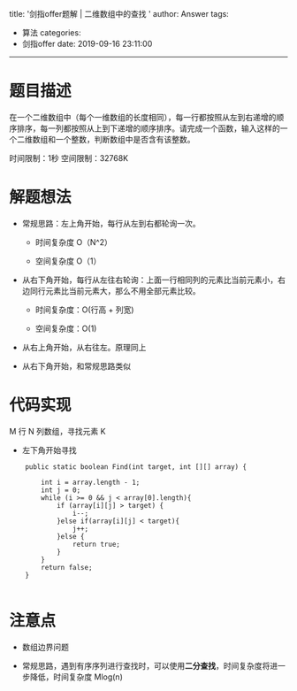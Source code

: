title: '剑指offer题解 | 二维数组中的查找 '
author: Answer
tags:
  - 算法
categories:
  - 剑指offer
date: 2019-09-16 23:11:00
---
# 题目描述

在一个二维数组中（每个一维数组的长度相同），每一行都按照从左到右递增的顺序排序，每一列都按照从上到下递增的顺序排序。请完成一个函数，输入这样的一个二维数组和一个整数，判断数组中是否含有该整数。

时间限制：1秒 空间限制：32768K


# 解题想法

- 常规思路：左上角开始，每行从左到右都轮询一次。

	 - 时间复杂度 O（N^2）
     
     - 空间复杂度 O（1）
     
- 从右下角开始，每行从左往右轮询：上面一行相同列的元素比当前元素小，右边同行元素比当前元素大，那么不用全部元素比较。

	 - 时间复杂度：O(行高 + 列宽) 
     
	 - 空间复杂度：O(1)
          
          
- 从右上角开始，从右往左。原理同上


- 从右下角开始，和常规思路类似



# 代码实现

M 行 N 列数组，寻找元素 K


- 左下角开始寻找

```
    public static boolean Find(int target, int [][] array) {

        int i = array.length - 1;
        int j = 0;
        while (i >= 0 && j < array[0].length){
            if (array[i][j] > target) {
                i--;
            }else if(array[i][j] < target){
                j++;
            }else {
                return true;
            }
        }
        return false;
    }


```

# 注意点

- 数组边界问题

- 常规思路，遇到有序序列进行查找时，可以使用**二分查找**，时间复杂度将进一步降低，时间复杂度 Mlog(n)